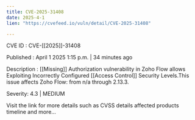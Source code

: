 ```yaml
---
title: CVE-2025-31408
date: 2025-4-1
lien: "https://cvefeed.io/vuln/detail/CVE-2025-31408"

---
```


CVE ID : CVE-[[2025]]-31408
 
Published :  April 1
2025
1:15 p.m. | 34 minutes ago
 
Description :  [[Missing]] Authorization vulnerability in Zoho Flow allows Exploiting Incorrectly Configured  [[Access Control]] Security Levels.This issue affects Zoho Flow: from n/a through 2.13.3.
 
Severity: 4.3 | MEDIUM
 
Visit the link for more details
such as CVSS details
affected products
timeline
and more...
